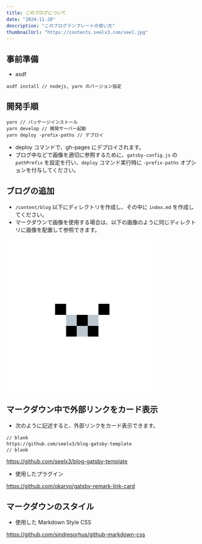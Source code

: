```yaml
---
title: このブログについて
date: "2024-11-20"
description: "このブログテンプレートの使い方"
thumbnailUrl: "https://contents.seelx3.com/seel.jpg"
---
```


## 事前準備

- asdf

```
asdf install // nodejs, yarn のバージョン指定
```

## 開発手順

```
yarn // パッケージインストール
yarn develop // 開発サーバー起動
yarn deploy -prefix-paths // デプロイ
```

- deploy コマンドで、gh-pages にデプロイされます。
- ブログ中などで画像を適切に参照するために、`gatsby-config.js` の `pathPrefix` を設定を行い、`deploy` コマンド実行時に `-prefix-paths` オプションを付与してください。

## ブログの追加

- `/content/blog` 以下にディレクトリを作成し、その中に `index.md` を作成してください。
- マークダウンで画像を使用する場合は、以下の画像のように同じディレクトリに画像を配置して参照できます。

![](./seel-400x400.png)

## マークダウン中で外部リンクをカード表示

- 次のように記述すると、外部リンクをカード表示できます。

```
// blank
https://github.com/seelx3/blog-gatsby-template
// blank
```

https://github.com/seelx3/blog-gatsby-template

- 使用したプラグイン

https://github.com/okaryo/gatsby-remark-link-card

## マークダウンのスタイル

- 使用した Markdown Style CSS

https://github.com/sindresorhus/github-markdown-css
